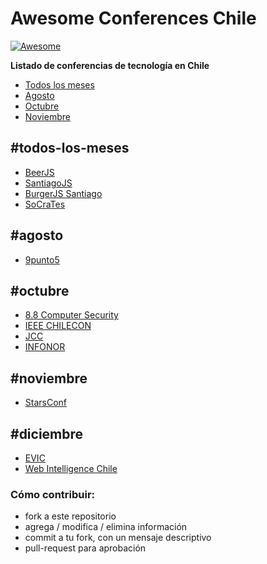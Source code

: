 # Awesome Conferences Chile

[![Awesome](https://cdn.rawgit.com/sindresorhus/awesome/d7305f38d29fed78fa85652e3a63e154dd8e8829/media/badge.svg)](https://github.com/sindresorhus/awesome)

**Listado de conferencias de tecnología en Chile**

- [Todos los meses](#todos-los-meses)
- [Agosto](#agosto)
- [Octubre](#octubre)
- [Noviembre](#noviembre)

## #todos-los-meses

* [BeerJS](http://www.beerjs.cl/)
* [SantiagoJS](https://github.com/Noders/Meetups)
* [BurgerJS Santiago](https://github.com/Noders/BurgerJS)
* [SoCraTes](http://www.socrates-conference.cl/)

## #agosto
* [9punto5](http://www.9punto5.cl/)

## #octubre
* [8.8 Computer Security](https://www.8dot8.org/cl)
* [IEEE CHILECON](http://chilecon2017.ubiobio.cl/)
* [JCC](http://jcc-infonorchile2017.uta.cl/)
* [INFONOR](http://jcc-infonorchile2017.uta.cl/)

## #noviembre
* [StarsConf](http://www.starsconf.com/)

## #diciembre
* [EVIC](http://evic2017.uv.cl/)
* [Web Intelligence Chile](https://webintelligence2018.com/)

### Cómo contribuir:
- fork a este repositorio
- agrega / modifica / elimina información
- commit a tu fork, con un mensaje descriptivo
- pull-request para aprobación
